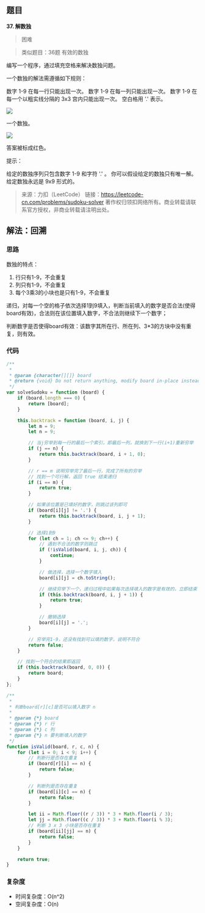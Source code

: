## 题目
**37. 解数独**
>困难

>类似题目：36题 有效的数独

编写一个程序，通过填充空格来解决数独问题。

一个数独的解法需遵循如下规则：

数字 1-9 在每一行只能出现一次。
数字 1-9 在每一列只能出现一次。
数字 1-9 在每一个以粗实线分隔的 3x3 宫内只能出现一次。
空白格用 '.' 表示。

![](https://gitee.com/sinkhaha/picture/raw/master/img/leetcode/37-1.png)

一个数独。

![](https://gitee.com/sinkhaha/picture/raw/master/img/leetcode/37-2.png)

答案被标成红色。

提示：

给定的数独序列只包含数字 1-9 和字符 '.' 。
你可以假设给定的数独只有唯一解。
给定数独永远是 9x9 形式的。

>来源：力扣（LeetCode）
链接：https://leetcode-cn.com/problems/sudoku-solver
著作权归领扣网络所有。商业转载请联系官方授权，非商业转载请注明出处。

## 解法：回溯

### 思路
数独的特点：
1. 行只有1-9，不会重复
2. 列只有1-9，不会重复
3. 每个3乘3的小块也是只有1-9，不会重复


递归，对每一个空的格子依次选择1到9填入，判断当前填入的数字是否合法(使得board有效)，合法则在该位置填入数字，不合法则继续下一个数字；


判断数字是否使得board有效：该数字其所在行、所在列、3*3的方块中没有重复，则有效。



### 代码
```javascript
/**
 * 
 * @param {character[][]} board
 * @return {void} Do not return anything, modify board in-place instead.
 */
var solveSudoku = function (board) {
    if (board.length === 0) {
        return [board];
    }

    this.backtrack = function (board, i, j) {
        let m = 9;
        let n = 9;

        // 当j穷举到每一行的最后一个索引，即最后一列，就换到下一行(i+1)重新穷举
        if (j == n) {
            return this.backtrack(board, i + 1, 0);
        }

        // r == m 说明穷举完了最后一行，完成了所有的穷举
        // 找到一个可行解，返回 true 结束递归
        if (i == m) {
            return true;
        }

        // 如果该位置是已填好的数字，则跳过该列即可
        if (board[i][j] != '.') {
            return this.backtrack(board, i, j + 1);
        }

        // 选择1到9
        for (let ch = 1; ch <= 9; ch++) {
            // 遇到不合法的数字则跳过
            if (!isValid(board, i, j, ch)) {
                continue;
            }

            // 做选择，选择一个数字填入
            board[i][j] = ch.toString();

            // 继续穷举下一个，递归过程中如果每次选择填入的数字是有效的，立即结束
            if (this.backtrack(board, i, j + 1)) {
                return true;
            }

            // 撤销选择
            board[i][j] = '.';
        }

        // 穷举完1-9，还没有找到可以填的数字，说明不符合
        return false;
    }

    // 找到一个符合的结果即返回
    if (this.backtrack(board, 0, 0)) {
        return board;
    }
};

/**
 * 
 * 判断board[r][c]是否可以填入数字 n
 * 
 * @param {*} board 
 * @param {*} r 行
 * @param {*} c 列
 * @param {*} n 要判断填入的数字
 */
function isValid(board, r, c, n) {
    for (let i = 0; i < 9; i++) {
        // 判断行是否存在重复
        if (board[r][i] == n) {
            return false;
        }

        // 判断列是否存在重复
        if (board[i][c] == n) {
            return false;
        }

        let ii = Math.floor((r / 3)) * 3 + Math.floor(i / 3);
        let jj = Math.floor((c / 3)) * 3 + Math.floor(i % 3);
        // 判断 3 x 3 小块是否存在重复
        if (board[ii][jj] == n) {
            return false;
        }
    }

    return true;
}

```
### 复杂度
* 时间复杂度：O(n^2)
* 空间复杂度：O(n)
